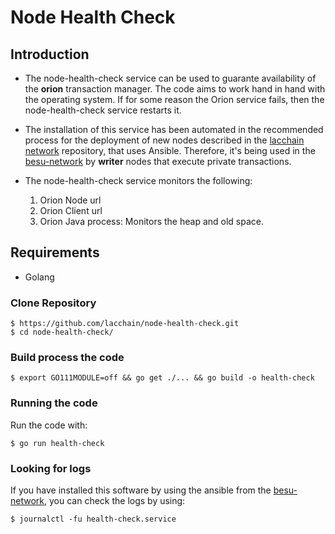 # Node Health Check #

## Introduction
* The node-health-check service can be used to guarante availability of the **orion** transaction manager. The code aims to work hand in hand with the operating system. If for some reason the Orion service fails, then the node-health-check service restarts it. 

* The installation of this service has been automated in the recommended process for the deployment of new nodes described in the [lacchain network](https://github.com/lacchain/besu-network) repository, that uses Ansible. Therefore, it's being used in the [besu-network](https://github.com/lacchain/besu-network) by **writer** nodes that execute private transactions.

* The node-health-check service monitors the following:
    1. Orion Node url
    2. Orion Client url
    3. Orion Java process: Monitors the heap and old space.

## Requirements
* Golang

### Clone Repository ####
```shell
$ https://github.com/lacchain/node-health-check.git
$ cd node-health-check/
```

### Build process the code ###
```shell
$ export GO111MODULE=off && go get ./... && go build -o health-check
```

### Running the code ###
Run the code with:
```shell
$ go run health-check
```

### Looking for logs ###
If you have installed this software by using the ansible from the [besu-network](https://github.com/lacchain/besu-network), you can check the logs by using:
```shell
$ journalctl -fu health-check.service
```
